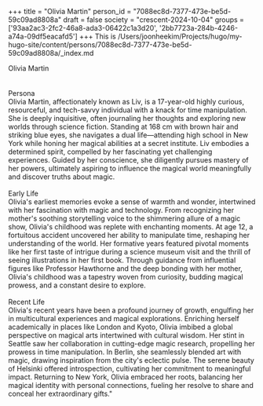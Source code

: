 +++
title = "Olivia Martin"
person_id = "7088ec8d-7377-473e-be5d-59c09ad8808a"
draft = false
society = "crescent-2024-10-04"
groups = ['93aa2ac3-2fc2-46a8-ada3-06422c1a3d20', '2bb7723a-284b-4246-a74a-09df5eacafd5']
+++
This is /Users/joonheekim/Projects/hugo/my-hugo-site/content/persons/7088ec8d-7377-473e-be5d-59c09ad8808a/_index.md

<div class="h1_1_right">Olivia Martin</div><br>
<br>
<div class="h2">Persona</div><div class="plain">Olivia Martin, affectionately known as Liv, is a 17-year-old highly curious, resourceful, and tech-savvy individual with a knack for time manipulation. She is deeply inquisitive, often journaling her thoughts and exploring new worlds through science fiction. Standing at 168 cm with brown hair and striking blue eyes, she navigates a dual life—attending high school in New York while honing her magical abilities at a secret institute. Liv embodies a determined spirit, compelled by her fascinating yet challenging experiences. Guided by her conscience, she diligently pursues mastery of her powers, ultimately aspiring to influence the magical world meaningfully and discover truths about magic.</div><br>
<div class="h2">Early Life</div><div class="plain">Olivia's earliest memories evoke a sense of warmth and wonder, intertwined with her fascination with magic and technology. From recognizing her mother's soothing storytelling voice to the shimmering allure of a magic show, Olivia's childhood was replete with enchanting moments. At age 12, a fortuitous accident uncovered her ability to manipulate time, reshaping her understanding of the world. Her formative years featured pivotal moments like her first taste of intrigue during a science museum visit and the thrill of seeing illustrations in her first book. Through guidance from influential figures like Professor Hawthorne and the deep bonding with her mother, Olivia's childhood was a tapestry woven from curiosity, budding magical prowess, and a constant desire to explore.</div><br>
<div class="h2">Recent Life</div><div class="plain">Olivia's recent years have been a profound journey of growth, engulfing her in multicultural experiences and magical explorations. Enriching herself academically in places like London and Kyoto, Olivia imbibed a global perspective on magical arts intertwined with cultural wisdom. Her stint in Seattle saw her collaboration in cutting-edge magic research, propelling her prowess in time manipulation. In Berlin, she seamlessly blended art with magic, drawing inspiration from the city's eclectic pulse. The serene beauty of Helsinki offered introspection, cultivating her commitment to meaningful impact. Returning to New York, Olivia embraced her roots, balancing her magical identity with personal connections, fueling her resolve to share and conceal her extraordinary gifts."</div><br>
